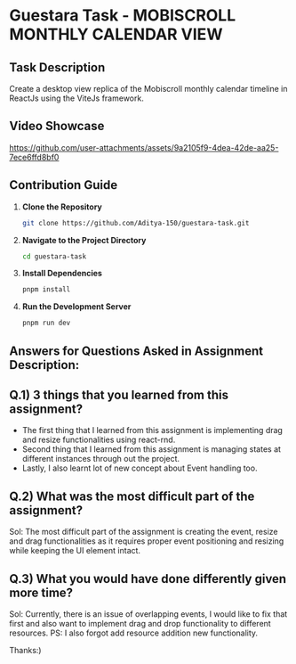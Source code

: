 # Guestara Task - MOBISCROLL MONTHLY CALENDAR VIEW

## Task Description

Create a desktop view replica of the Mobiscroll monthly calendar timeline in ReactJs using the ViteJs framework.

## Video Showcase

https://github.com/user-attachments/assets/9a2105f9-4dea-42de-aa25-7ece6ffd8bf0


## Contribution Guide

1. **Clone the Repository**
   ```bash
   git clone https://github.com/Aditya-150/guestara-task.git

2. **Navigate to the Project Directory**
   ```bash
   cd guestara-task

3. **Install Dependencies**
   ```bash
   pnpm install

4. **Run the Development Server**
   ```bash
   pnpm run dev

## Answers for Questions Asked in Assignment Description:

## Q.1) 3 things that you learned from this assignment?

  - The first thing that I learned from this assignment is implementing drag and resize functionalities using react-rnd.
  - Second thing that I learned from this assignment is managing states at different instances through out the project.
  - Lastly, I also learnt lot of new concept about Event handling too.

## Q.2) What was the most difficult part of the assignment?

Sol: The most difficult part of the assignment is creating the event, resize and drag functionalities as it requires proper event positioning and resizing while keeping the UI element intact.

## Q.3) What you would have done differently given more time?

Sol: Currently, there is an issue of overlapping events, I would like to fix that first and also want to implement drag and drop functionality to different resources. PS: I also forgot add resource addition new functionality.

Thanks:)
